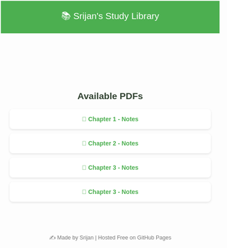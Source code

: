 <!DOCTYPE html>
<html lang="en">
<head>
  <meta charset="UTF-8">
  <meta name="viewport" content="width=device-width, initial-scale=1.0">
  <title>Srijan's Study Library</title>
  <style>
    body {
      font-family: Arial, sans-serif;
      margin: 1;
      padding: 1;
      background: #f5g5f5;
      color: #343;
      text-align: center;
    }
    header {
      background: #4CAF50;
      color: white;
      padding: 20px;
      font-size: 1.5em;
    }
    .container {
      max-width: 700px;
      margin: auto;
      padding: 20px;
    }
    .pdf-list {
      list-style: none;
      padding: 0;
    }
    .pdf-list li {
      background: white;
      margin: 10px 0;
      padding: 15px;
      border-radius: 8px;
      box-shadow: 0 2px 5px rgba(0,0,0,0.1);
    }
    .pdf-list a {
      text-decoration: none;
      color: #4CAF50;
      font-weight: bold;
    }
    footer {
      margin-top: 30px;
      padding: 10px;
      font-size: 0.9em;
      color: #777;
    }
  </style>
</head>
<body>

  <header>
    📚 Srijan's Study Library
  </header>

  <div class="container">
    <h2>Available PDFs</h2>
    <ul class="pdf-list">
      <li><a href="https://drive.google.com/file/d/XXXXX/view?usp=sharing" target="_blank">📄 Chapter 1 - Notes</a></li>
      <li><a href="https://drive.google.com/file/d/YYYYY/view?usp=sharing" target="_blank">📄 Chapter 2 - Notes</a></li>
      <li><a href="https://drive.google.com/file/d/ZZZZZ/view?usp=sharing" target="_blank">📄 Chapter 3 - Notes</a></li>
      <li><a
            href="https://drive.google.com/file/d/ZZZZZ/view?usp=sharing" target="_blank">📄 Chapter 3 - Notes</a></li>
    </ul>
  </div>

  <footer>
    ✍️ Made by Srijan | Hosted Free on GitHub Pages
  </footer>

</body>
</html>

